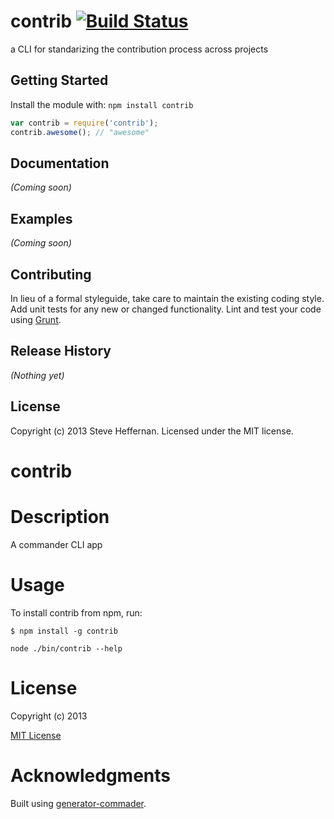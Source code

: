 # contrib [![Build Status](https://secure.travis-ci.org/heff/contrib.png?branch=master)](http://travis-ci.org/heff/contrib)

a CLI for standarizing the contribution process across projects

## Getting Started
Install the module with: `npm install contrib`

```javascript
var contrib = require('contrib');
contrib.awesome(); // "awesome"
```

## Documentation
_(Coming soon)_

## Examples
_(Coming soon)_

## Contributing
In lieu of a formal styleguide, take care to maintain the existing coding style. Add unit tests for any new or changed functionality. Lint and test your code using [Grunt](http://gruntjs.com/).

## Release History
_(Nothing yet)_

## License
Copyright (c) 2013 Steve Heffernan. Licensed under the MIT license.

contrib
=============

# Description

A commander CLI app

# Usage

To install contrib from npm, run:

```
$ npm install -g contrib
```

```node ./bin/contrib --help```

# License

Copyright (c) 2013 

[MIT License](http://en.wikipedia.org/wiki/MIT_License)

# Acknowledgments

Built using [generator-commader](https://github.com/Hypercubed/generator-commander).
